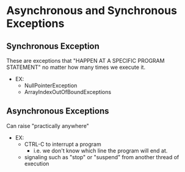 # Asynchronous and Synchronous Exceptions

## Synchronous Exception
These are exceptions that "HAPPEN AT A SPECIFIC PROGRAM STATEMENT" no matter how many times we 
execute it. 
- EX:
    - NullPointerException
    - ArrayIndexOutOfBoundExceptions
    
## Asynchronous Exceptions
Can raise "practically anywhere"
- EX:
    - CTRL-C to interrupt a program
        - i.e. we don't know which line the program will end at.
    - signaling such as "stop" or "suspend" from another thread of execution
